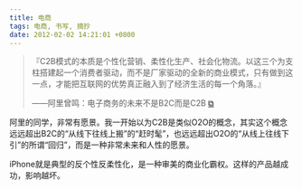 ```yaml
---
title: 电商
tags: 电商, 书写, 摘抄
date: 2012-02-02 14:21:01 +0800
---
```



> 『C2B模式的本质是个性化营销、柔性化生产、社会化物流。以这三个为支柱搭建起一个消费者驱动，而不是厂家驱动的全新的商业模式，只有做到这一点，才能把互联网的优势真正融入到了经济生活的每一个角落。』
>
> ——阿里曾鸣：电子商务的未来不是B2C而是C2B [&#x29c9;](http://tech.qq.com/a/20110919/000303.htm)

阿里的同学，非常有愿景。我一开始以为C2B是类似O2O的概念，其实这个概念远远超出B2C的“从线下往线上搬”的“赶时髦”，也远远超出O2O的“从线上往线下引”的所谓“回归”，而是一种非常未来和人性的愿景。

iPhone就是典型的反个性反柔性化，是一种审美的商业化霸权。这样的产品越成功，影响越坏。

